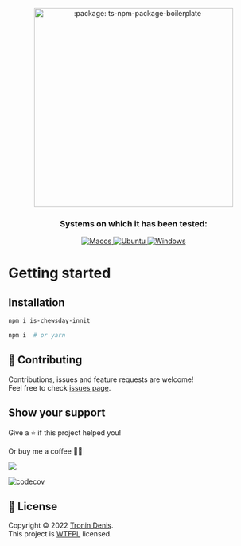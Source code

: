<p align="center">
 <img width="400px" src="https://i.ytimg.com/vi/tDjuVJWVNXM/maxresdefault.jpg" align="center" alt=":package: ts-npm-package-boilerplate" />

 <h3 align="center">Systems on which it has been tested:</h3>
 <p align="center">
   <a href="https://www.apple.com/br/macos/">
      <img alt="Macos" src="https://img.shields.io/badge/mac%20os-000000?style=for-the-badge&logo=apple&logoColor=white&style=flat" />
    </a>
    <a href="https://ubuntu.com/download">
      <img alt="Ubuntu" src="https://img.shields.io/badge/Ubuntu-E95420?style=for-the-badge&logo=ubuntu&logoColor=white&style=flat" />
    </a>
    <a href="https://www.microsoft.com/pt-br/windows/">
      <img alt="Windows" src="https://img.shields.io/badge/Windows-0078D6?style=for-the-badge&logo=windows&logoColor=white&style=flat" />
    </a>
  </p>


# Getting started

## Installation

```bash
npm i is-chewsday-innit
```
```bash
npm i  # or yarn
```


## 🤝 Contributing

Contributions, issues and feature requests are welcome!<br />Feel free to check [issues page](https://github.com/ts-ign0re/is-chewsday-innit/issues).

## Show your support

Give a ⭐️ if this project helped you!

Or buy me a coffee 🙌🏾

<a href="https://www.buymeacoffee.com/tronin">
    <img src="https://img.buymeacoffee.com/button-api/?text=Buy me a coffee&emoji=&slug=tronin&button_colour=FFDD00&font_colour=000000&font_family=Inter&outline_colour=000000&coffee_colour=ffffff" />
</a>

[![codecov](https://app.codecov.io/gh/ts-ign0re/is-chewsday-innit/branch/master/graph/badge.svg?token=XWV5NRP16K)](https://app.codecov.io/gh/ts-ign0re/is-chewsday-innit)

## 📝 License

Copyright © 2022 [Tronin Denis](https://github.com/ts-ign0re).<br />
This project is [WTFPL](LICENSE) licensed.
